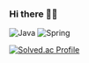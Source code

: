 ### Hi there 👋🏻

![Java](https://img.shields.io/badge/java-%23ED8B00.svg?style=for-the-badge&logo=openjdk&logoColor=white)
![Spring](https://img.shields.io/badge/spring-%236DB33F.svg?style=for-the-badge&logo=spring&logoColor=white)

[![Solved.ac Profile](http://mazassumnida.wtf/api/v2/generate_badge?boj=ansgocks1216)](https://solved.ac/ansgocks1216/)
